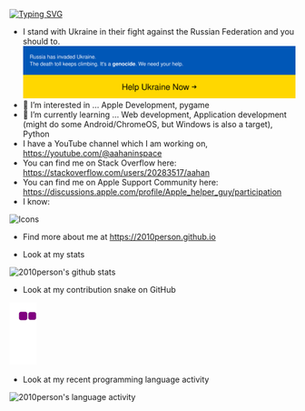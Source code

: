 [![Typing SVG](https://readme-typing-svg.herokuapp.com?font=Fira+Code&pause=1000&width=435&lines=%F0%9F%91%8B+Hi%2C+I%E2%80%99m+2010person)](https://git.io/typing-svg)
- I stand with Ukraine in their fight against the Russian Federation and you should to.
[![Stand With Ukraine](https://raw.githubusercontent.com/vshymanskyy/StandWithUkraine/main/banner2-direct.svg)](https://stand-with-ukraine.pp.ua)
- 👀 I’m interested in ... Apple Development, pygame
- 🌱 I’m currently learning ... Web development, Application development (might do some Android/ChromeOS, but Windows is also a target), Python
- I have a YouTube channel which I am working on, https://youtube.com/@aahaninspace
- You can find me on Stack Overflow here: https://stackoverflow.com/users/20283517/aahan
- You can find me on Apple Support Community here: https://discussions.apple.com/profile/Apple_helper_guy/participation
- I know:


![Icons](https://skillicons.dev/icons?i=py,css,cloudflare,discord,bots,flask,git,github,githubactions,html,idea,md,php,py,pytorch,replit,stackoverflow,swift,visualstudio,vscode&theme=dark)
- Find more about me at https://2010person.github.io
<!---
2010person/2010person is a ✨ special ✨ repository because its `README.md` (this file) appears on your GitHub profile.
You can click the Preview link to take a look at your changes.
--->
- Look at my stats

![2010person's github stats](https://github-readme-stats.vercel.app/api?username=2010person&show_icons=true&theme=radical&count_private=true&include_all_commits=true)
- Look at my contribution snake on GitHub

![2010person's contribution snake](https://raw.githubusercontent.com/2010person/2010person/output/github-contribution-grid-snake.gif)

- Look at my recent programming language activity

![2010person's language activity](https://github-readme-stats.vercel.app/api/top-langs/?username=2010person&theme=tokyonight)
